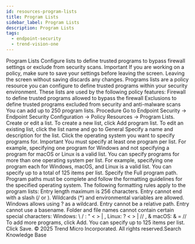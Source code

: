 ```yaml
---
id: resources-program-lists
title: Program Lists
sidebar_label: Program Lists
description: Program Lists
tags:
  - endpoint-security
  - trend-vision-one
---
```


 Program Lists Configure lists to define trusted programs to bypass firewall settings or exclude from security scans. Important If you are working on a policy, make sure to save your settings before leaving the screen. Leaving the screen without saving discards any changes. Programs lists are a policy resource you can configure to define trusted programs within your security environment. These lists are used by the following policy features: Firewall to define trusted programs allowed to bypass the firewall Exclusions to define trusted programs excluded from security and anti-malware scans You can add up to 250 program lists. Procedure Go to Endpoint Security → Endpoint Security Configuration → Policy Resources → Program Lists. Create or edit a list. To create a new list, click Add program list. To edit an existing list, click the list name and go to General Specify a name and description for the list. Click the operating system you want to specify programs for. Important You must specify at least one program per list. For example, specifying one program for Windows and not specifying a program for macOS or Linux is a valid list. You can specify programs for more than one operating system per list. For example, specifying one program each for Windows, macOS, and Linux is a valid list. You can specify up to a total of 125 items per list. Specify the Full program path. Program paths must be complete and follow the formatting guidelines for the specified operating system. The following formatting rules apply to the program lists: Entry length maximum is 256 characters. Entry cannot end with a slash (/ or \). Wildcards (*) and environmental variables are allowed. Windows allows using ? as a wildcard. Entry cannot be a relative path. Entry cannot use a basename. Folder and file names cannot contain certain special characters: Windows: \ / : " < > | , Linux: ? < > | // , & macOS: & = // To add more programs, click Add. You can specify up to 125 items per list. Click Save. © 2025 Trend Micro Incorporated. All rights reserved.Search Knowledge Base